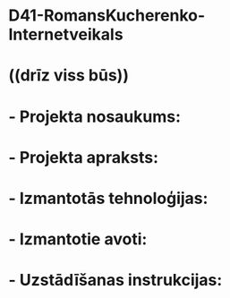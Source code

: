 # D41-RomansKucherenko-Internetveikals

#  ((drīz viss būs))

# - Projekta nosaukums:


# - Projekta apraksts:


# - Izmantotās tehnoloģijas:


# - Izmantotie avoti:


# - Uzstādīšanas instrukcijas:


